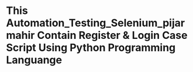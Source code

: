 # This Automation_Testing_Selenium_pijarmahir Contain Register & Login Case Script Using Python Programming Languange
